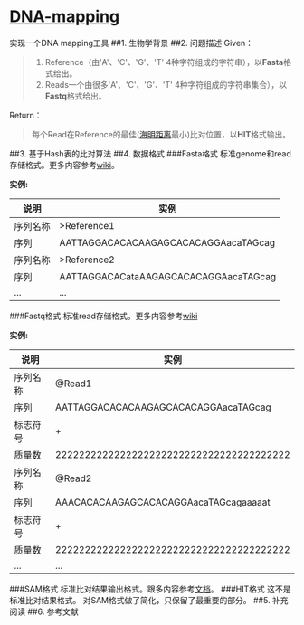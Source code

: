

[DNA-mapping](http://ngstrainingclass.github.io/DNA-mapping)
===========

实现一个DNA mapping工具
##1. 生物学背景
##2. 问题描述
Given：
>1.  Reference（由'A'、'C'、'G'、'T' 4种字符组成的字符串），以**Fasta**格式给出。
>2.  Reads一个由很多'A'、'C'、'G'、'T' 4种字符组成的字符串集合），以**Fastq**格式给出。

Return：
>每个Read在Reference的最佳([海明距离][1]最小)比对位置，以**HIT**格式输出。

##3. 基于Hash表的比对算法
##4. 数据格式
###Fasta格式
标准genome和read存储格式。更多内容参考[wiki](http://en.wikipedia.org/wiki/FASTA_format)。

**实例:**

说明|实例  
------| -----
序列名称  | \>Reference1 
序列| AATTAGGACACACAAGAGCACACAGGAacaTAGcag
序列名称  | \>Reference2 
序列| AATTAGGACACataAAGAGCACACAGGAacaTAGcag
...|...

###Fastq格式
标准read存储格式。更多内容参考[wiki](http://en.wikipedia.org/wiki/FASTQ_format)

**实例:**

说明|实例  
------| -------
序列名称  | @Read1
序列| AATTAGGACACACAAGAGCACACAGGAacaTAGcag
标志符号  | +
质量数| 2222222222222222222222222222222222222222
序列名称  | @Read2
序列| AAACACACAAGAGCACACAGGAacaTAGcagaaaaat
标志符号  | +
质量数| 2222222222222222222222222222222222222222
...|...

###SAM格式
标准比对结果输出格式。跟多内容参考[文档](http://samtools.github.io/hts-specs/SAMv1.pdf)。
###HIT格式
这不是标准比对结果格式。
对SAM格式做了简化，只保留了最重要的部分。
##5. 补充阅读
##6. 参考文献


[1]: http://en.wikipedia.org/wiki/Hamming_distance
